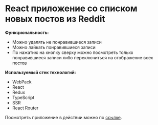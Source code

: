 # React приложение со списком новых постов из Reddit

**Функциональность:**

- Можно удалять не понравившиеся записи
- Можно лайкать понравившиеся записи
- По нажатию на кнопку сверху можно посмотреть только понравившиеся записи либо переключиться на отображение всех постов



**Используемый стек технологий:**

- WebPack
- React
- Redux
- TypeScript
- SSR
- React Router

Посмотреть приложение в действии можно по [ссылке](http://89.253.220.134:5000).
